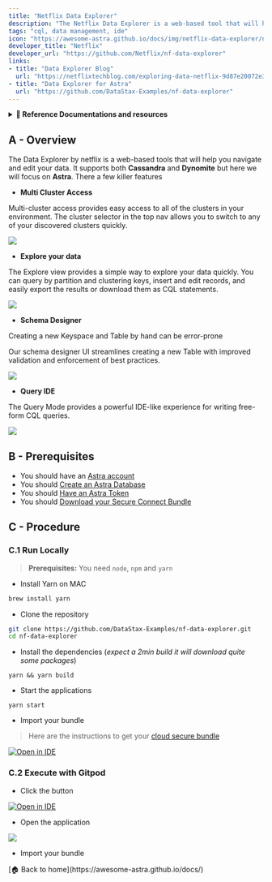 ```yaml
---
title: "Netflix Data Explorer"
description: "The Netflix Data Explorer is a web-based tool that will help you navigate and edit your data."
tags: "cql, data management, ide"
icon: "https://awesome-astra.github.io/docs/img/netflix-data-explorer/netflix_oss.png"
developer_title: "Netflix"
developer_url: "https://github.com/Netflix/nf-data-explorer"
links:
- title: "Data Explorer Blog"
  url: "https://netflixtechblog.com/exploring-data-netflix-9d87e20072e3"
- title: "Data Explorer for Astra"
  url: "https://github.com/DataStax-Examples/nf-data-explorer"
---
```


<div class="nosurface" markdown="1">
<details>
<summary><b> 📖 Reference Documentations and resources</b></summary>
<ol>
<li><a href="https://netflixtechblog.com/exploring-data-netflix-9d87e20072e3"><b>📖 Netlix Blog</b> - Introduction of the tool by Netflix</a>
<li><a href="https://github.com/Netflix/nf-data-explorer"><i class="fa fa-github"></i><b>Github Repository</b> - Core project </a>
<li><a href="https://github.com/DataStax-Examples/nf-data-explorer"><b>Github Repository</b> - Fork for Astra </a>
</ol>
</details>
</div>

## A - Overview

The Data Explorer by netflix is a web-based tools that will help you navigate and edit your data. It supports both **Cassandra** and **Dynomite** but here we will focus on **Astra**. There a few killer features

- **Multi Cluster Access**

Multi-cluster access provides easy access to all of the clusters in your environment. The cluster selector in the top nav allows you to switch to any of your discovered clusters quickly.

<img src="../../../../img/netflix-data-explorer/cluster_selector.png" />

- **Explore your data**

The Explore view provides a simple way to explore your data quickly. You can query by partition and clustering keys, insert and edit records, and easily export the results or download them as CQL statements.

<img src="../../../../img/netflix-data-explorer/explore_view.png" />

- **Schema Designer**

Creating a new Keyspace and Table by hand can be error-prone

Our schema designer UI streamlines creating a new Table with improved validation and enforcement of best practices.

<img src="../../../../img/netflix-data-explorer/schema_designer.gif" />

- **Query IDE**

The Query Mode provides a powerful IDE-like experience for writing free-form CQL queries.

<img src="../../../../img/netflix-data-explorer/query_ide.gif" />

## B - Prerequisites

<ul class="prerequisites">
    <li class="nosurface">You should have an <a href="https://astra.dev/3B7HcYo">Astra account</a></li>
    <li class="nosurface">You should <a href="/docs/pages/astra/create-instance/">Create an Astra Database</a></li>
    <li class="nosurface">You should <a href="/docs/pages/astra/create-token/">Have an Astra Token</a></li>
    <li class="nosurface">You should <a href="/docs/pages/astra/download-scb/">Download your Secure Connect Bundle</a></li>
</ul>

## C - Procedure

### C.1 Run Locally

> **Prerequisites:** You need `node`, `npm` and `yarn`

- Install Yarn on MAC

```bash
brew install yarn
```

- Clone the repository

```bash
git clone https://github.com/DataStax-Examples/nf-data-explorer.git
cd nf-data-explorer
```

- Install the dependencies (_expect a 2min build it will download quite some packages_)

```
yarn && yarn build
```

- Start the applications

```
yarn start
```

- Import your bundle

> Here are the instructions to get your [cloud secure bundle](/docs/pages/astra/download-scb/)

[![Open in IDE](https://gitpod.io/button/open-in-gitpod.svg)](https://gitpod.io/#https://github.com/DataStax-Examples/nf-data-explorer)

### C.2 Execute with Gitpod

- Click the button

[![Open in IDE](https://gitpod.io/button/open-in-gitpod.svg)](https://gitpod.io/#https://github.com/DataStax-Examples/nf-data-explorer)

- Open the application

<img src="../../../../img/netflix-data-explorer/import-bundle.png" />

- Import your bundle

<div class="nosurface" markdown="1">
[🏠 Back to home](https://awesome-astra.github.io/docs/) 
</div>
